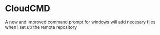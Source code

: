 # CloudCMD
A new and improved command prompt for windows
will add necesary files when i set up the remote repository
